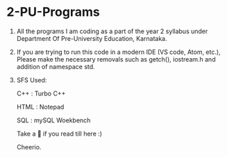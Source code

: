 # 2-PU-Programs

1. All the programs I am coding as a part of the year 2 syllabus under Department Of Pre-University Education, Karnataka.

2. If you are trying to run this code in a modern IDE (VS code, Atom, etc.), Please make the necessary removals such as getch(), iostream.h and addition of namespace std.

3. SFS Used:

    C++ : Turbo C++

    HTML : Notepad
    
    SQL : mySQL Woekbench

    Take a 🍪 if you read till here :)

    Cheerio.
